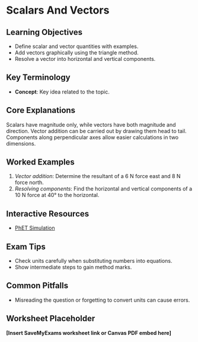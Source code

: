 # Scalars And Vectors

## Learning Objectives
- Define scalar and vector quantities with examples.
- Add vectors graphically using the triangle method.
- Resolve a vector into horizontal and vertical components.

## Key Terminology
- **Concept**: Key idea related to the topic.

## Core Explanations
Scalars have magnitude only, while vectors have both magnitude and direction.  Vector addition can be carried out by drawing them head to tail.  Components along perpendicular axes allow easier calculations in two dimensions.

## Worked Examples
1. *Vector addition*: Determine the resultant of a 6 N force east and 8 N force north.
2. *Resolving components*: Find the horizontal and vertical components of a 10 N force at 40° to the horizontal.

## Interactive Resources
- [PhET Simulation](https://phet.colorado.edu/)

## Exam Tips
- Check units carefully when substituting numbers into equations.
- Show intermediate steps to gain method marks.

## Common Pitfalls
- Misreading the question or forgetting to convert units can cause errors.

## Worksheet Placeholder
**[Insert SaveMyExams worksheet link or Canvas PDF embed here]**

